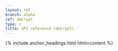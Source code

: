 ```yaml
---
layout: ref
branch: alpha
ref: dmCrypt
type: c
title: API reference (dmCrypt)
---
```

{% include anchor_headings.html html=content %}